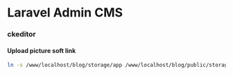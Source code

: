 # Laravel Admin CMS

### ckeditor

#### Upload picture soft link

```bash
ln -s /www/localhost/blog/storage/app /www/localhost/blog/public/storage
```
